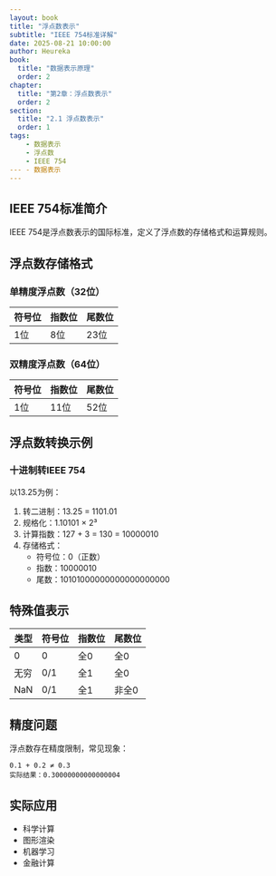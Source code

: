 ```yaml
---
layout: book
title: "浮点数表示"
subtitle: "IEEE 754标准详解"
date: 2025-08-21 10:00:00
author: Heureka
book: 
  title: "数据表示原理"
  order: 2
chapter: 
  title: "第2章：浮点数表示"
  order: 2
section: 
  title: "2.1 浮点数表示"
  order: 1
tags: 
    - 数据表示
    - 浮点数
    - IEEE 754
--- - 数据表示
---
```


## IEEE 754标准简介

IEEE 754是浮点数表示的国际标准，定义了浮点数的存储格式和运算规则。

## 浮点数存储格式

### 单精度浮点数（32位）

| 符号位 | 指数位 | 尾数位 |
|--------|--------|--------|
| 1位    | 8位    | 23位   |

### 双精度浮点数（64位）

| 符号位 | 指数位 | 尾数位 |
|--------|--------|--------|
| 1位    | 11位   | 52位   |

## 浮点数转换示例

### 十进制转IEEE 754

以13.25为例：

1. 转二进制：13.25 = 1101.01
2. 规格化：1.10101 × 2³
3. 计算指数：127 + 3 = 130 = 10000010
4. 存储格式：
   - 符号位：0（正数）
   - 指数：10000010
   - 尾数：10101000000000000000000

## 特殊值表示

| 类型 | 符号位 | 指数位 | 尾数位 |
|------|--------|--------|--------|
| 0    | 0      | 全0    | 全0    |
| 无穷 | 0/1    | 全1    | 全0    |
| NaN  | 0/1    | 全1    | 非全0  |

## 精度问题

浮点数存在精度限制，常见现象：

```
0.1 + 0.2 ≠ 0.3
实际结果：0.30000000000000004
```

## 实际应用

- 科学计算
- 图形渲染
- 机器学习
- 金融计算